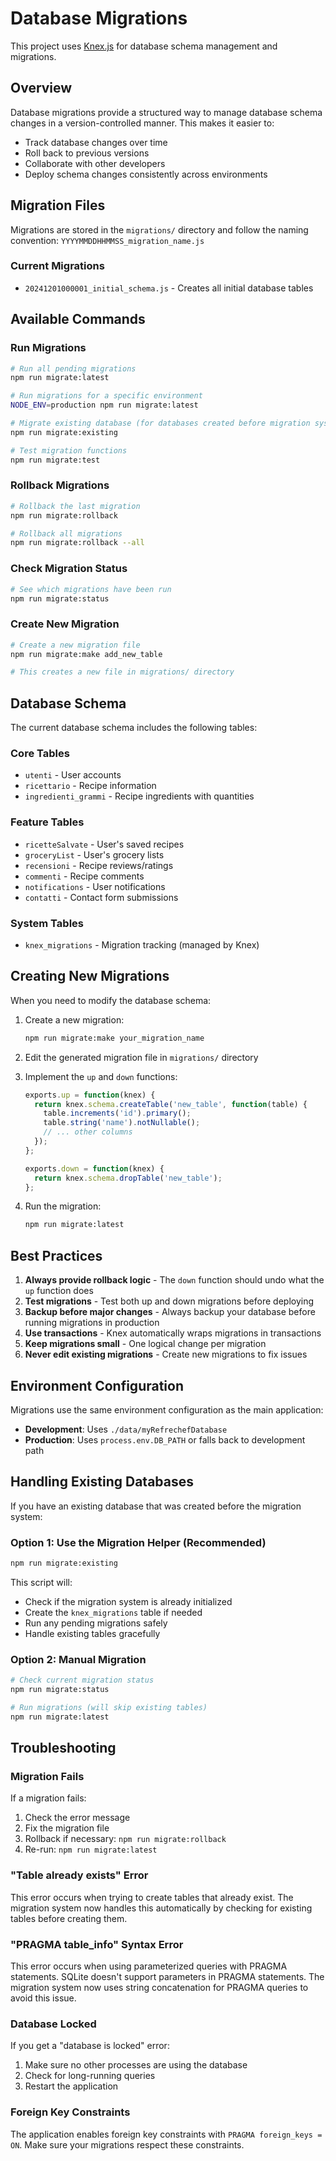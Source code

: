 # Database Migrations

This project uses [Knex.js](https://knexjs.org/) for database schema management and migrations.

## Overview

Database migrations provide a structured way to manage database schema changes in a version-controlled manner. This makes it easier to:
- Track database changes over time
- Roll back to previous versions
- Collaborate with other developers
- Deploy schema changes consistently across environments

## Migration Files

Migrations are stored in the `migrations/` directory and follow the naming convention:
`YYYYMMDDHHMMSS_migration_name.js`

### Current Migrations

- `20241201000001_initial_schema.js` - Creates all initial database tables

## Available Commands

### Run Migrations
```bash
# Run all pending migrations
npm run migrate:latest

# Run migrations for a specific environment
NODE_ENV=production npm run migrate:latest

# Migrate existing database (for databases created before migration system)
npm run migrate:existing

# Test migration functions
npm run migrate:test
```

### Rollback Migrations
```bash
# Rollback the last migration
npm run migrate:rollback

# Rollback all migrations
npm run migrate:rollback --all
```

### Check Migration Status
```bash
# See which migrations have been run
npm run migrate:status
```

### Create New Migration
```bash
# Create a new migration file
npm run migrate:make add_new_table

# This creates a new file in migrations/ directory
```

## Database Schema

The current database schema includes the following tables:

### Core Tables
- `utenti` - User accounts
- `ricettario` - Recipe information
- `ingredienti_grammi` - Recipe ingredients with quantities

### Feature Tables
- `ricetteSalvate` - User's saved recipes
- `groceryList` - User's grocery lists
- `recensioni` - Recipe reviews/ratings
- `commenti` - Recipe comments
- `notifications` - User notifications
- `contatti` - Contact form submissions

### System Tables
- `knex_migrations` - Migration tracking (managed by Knex)

## Creating New Migrations

When you need to modify the database schema:

1. Create a new migration:
   ```bash
   npm run migrate:make your_migration_name
   ```

2. Edit the generated migration file in `migrations/` directory

3. Implement the `up` and `down` functions:
   ```javascript
   exports.up = function(knex) {
     return knex.schema.createTable('new_table', function(table) {
       table.increments('id').primary();
       table.string('name').notNullable();
       // ... other columns
     });
   };

   exports.down = function(knex) {
     return knex.schema.dropTable('new_table');
   };
   ```

4. Run the migration:
   ```bash
   npm run migrate:latest
   ```

## Best Practices

1. **Always provide rollback logic** - The `down` function should undo what the `up` function does
2. **Test migrations** - Test both up and down migrations before deploying
3. **Backup before major changes** - Always backup your database before running migrations in production
4. **Use transactions** - Knex automatically wraps migrations in transactions
5. **Keep migrations small** - One logical change per migration
6. **Never edit existing migrations** - Create new migrations to fix issues

## Environment Configuration

Migrations use the same environment configuration as the main application:

- **Development**: Uses `./data/myRefrechefDatabase`
- **Production**: Uses `process.env.DB_PATH` or falls back to development path

## Handling Existing Databases

If you have an existing database that was created before the migration system:

### Option 1: Use the Migration Helper (Recommended)
```bash
npm run migrate:existing
```

This script will:
- Check if the migration system is already initialized
- Create the `knex_migrations` table if needed
- Run any pending migrations safely
- Handle existing tables gracefully

### Option 2: Manual Migration
```bash
# Check current migration status
npm run migrate:status

# Run migrations (will skip existing tables)
npm run migrate:latest
```

## Troubleshooting

### Migration Fails
If a migration fails:
1. Check the error message
2. Fix the migration file
3. Rollback if necessary: `npm run migrate:rollback`
4. Re-run: `npm run migrate:latest`

### "Table already exists" Error
This error occurs when trying to create tables that already exist. The migration system now handles this automatically by checking for existing tables before creating them.

### "PRAGMA table_info" Syntax Error
This error occurs when using parameterized queries with PRAGMA statements. SQLite doesn't support parameters in PRAGMA statements. The migration system now uses string concatenation for PRAGMA queries to avoid this issue.

### Database Locked
If you get a "database is locked" error:
1. Make sure no other processes are using the database
2. Check for long-running queries
3. Restart the application

### Foreign Key Constraints
The application enables foreign key constraints with `PRAGMA foreign_keys = ON`. Make sure your migrations respect these constraints.